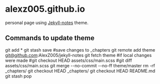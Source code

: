 # alexz005.github.io
personal page using [Jekyll-notes](https://github.com/AlexZ005/jekyll-notes) theme.

## Commands to update theme

git add *
git stash save #save changes to _chapters
git remote add theme git@github.com:AlexZ005/jekyll-notes
git fetch theme
#if local changes were made
#git checkout HEAD assets/css/main.scss
#git diff assets/css/main.scss
git merge --no-commit --no-ff theme/master
rm -rf _chapters/
git checkout HEAD _chapters/
git checkout HEAD README.md
git stash pop
